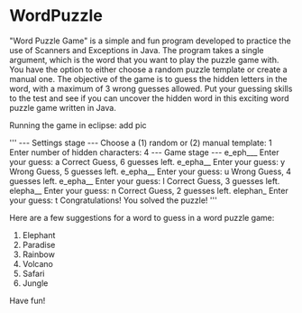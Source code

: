 # WordPuzzle
"Word Puzzle Game" is a simple and fun program developed to practice the use of Scanners and Exceptions in Java.
The program takes a single argument, which is the word that you want to play the puzzle game with.
You have the option to either choose a random puzzle template or create a manual one.
The objective of the game is to guess the hidden letters in the word, with a maximum of 3 wrong guesses allowed.
Put your guessing skills to the test and see if you can uncover the hidden word in this exciting word puzzle game written in Java.

Running the game in eclipse:
add pic

'''
--- Settings stage ---
Choose a (1) random or (2) manual template:
1
Enter number of hidden characters:
4
--- Game stage ---
e_eph___
Enter your guess:
a
Correct Guess, 6 guesses left.
e_epha__
Enter your guess:
y
Wrong Guess, 5 guesses left.
e_epha__
Enter your guess:
u
Wrong Guess, 4 guesses left.
e_epha__
Enter your guess:
l
Correct Guess, 3 guesses left.
elepha__
Enter your guess:
n
Correct Guess, 2 guesses left.
elephan_
Enter your guess:
t
Congratulations! You solved the puzzle!
'''

Here are a few suggestions for a word to guess in a word puzzle game:

1. Elephant
2. Paradise
3. Rainbow
4. Volcano
5. Safari
6. Jungle

Have fun!